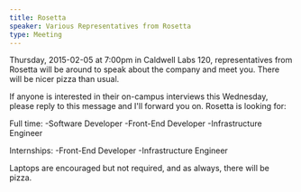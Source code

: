 ```yaml
---
title: Rosetta
speaker: Various Representatives from Rosetta
type: Meeting
---
```

Thursday, 2015-02-05 at 7:00pm in Caldwell Labs 120, representatives from Rosetta will be around to speak about the company and meet you. There will be nicer pizza than usual.

If anyone is interested in their on-campus interviews this Wednesday, please reply to this message and I'll forward you on. Rosetta is looking for:

Full time:
-Software Developer
-Front-End Developer
-Infrastructure Engineer

Internships:
-Front-End Developer
-Infrastructure Engineer

Laptops are encouraged but not required, and as always, there will be pizza.

